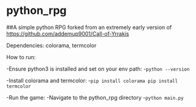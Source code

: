 # python_rpg
##A simple python RPG forked from an extremely early version of https://github.com/addemup9001/Call-of-Yrrakis

Dependencies: colorama, termcolor

How to run:
  
  -Ensure python3 is installed and set on your env path:
   -`python --version`

  -Install colorama and termcolor:
   -`pip install colorama
   pip install termcolor`
  
  -Run the game:
   -Navigate to the python_rpg directory
   -`python main.py`
